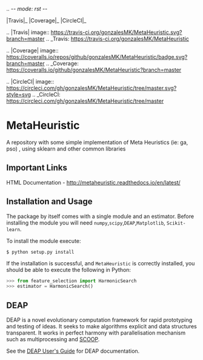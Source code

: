 .. -*- mode: rst -*-

|Travis|_ |Coverage|_ |CircleCI|_ 

.. |Travis| image:: https://travis-ci.org/gonzalesMK/MetaHeuristic.svg?branch=master
.. _Travis: https://travis-ci.org/gonzalesMK/MetaHeuristic

.. |Coverage| image:: https://coveralls.io/repos/github/gonzalesMK/MetaHeuristic/badge.svg?branch=master
.. _Coverage: https://coveralls.io/github/gonzalesMK/MetaHeuristic?branch=master

.. |CircleCI| image:: https://circleci.com/gh/gonzalesMK/MetaHeuristic/tree/master.svg?style=svg
.. _CircleCI: https://circleci.com/gh/gonzalesMK/MetaHeuristic/tree/master


# MetaHeuristic
A repository with some simple implementation of Meta Heuristics (ie: ga, pso) , using sklearn and other common libraries

## Important Links
HTML Documentation - http://metaheuristic.readthedocs.io/en/latest/

## Installation and Usage
The package by itself comes with a single module and an estimator. Before
installing the module you will need `numpy`,`scipy`,`DEAP`,`Matplotlib`, `Scikit-learn`.

To install the module execute:
```shell
$ python setup.py install
```
If the installation is successful, and `MetaHeuristic` is correctly installed,
you should be able to execute the following in Python:
```python
>>> from feature_selection import HarmonicSearch
>>> estimator = HarmonicSearch()
```

## DEAP
DEAP is a novel evolutionary computation framework for rapid prototyping and testing of 
ideas. It seeks to make algorithms explicit and data structures transparent. It works in perfect harmony with parallelisation mechanism such as multiprocessing and [SCOOP](http://pyscoop.org).

See the [DEAP User's Guide](http://deap.readthedocs.org/) for DEAP documentation.

